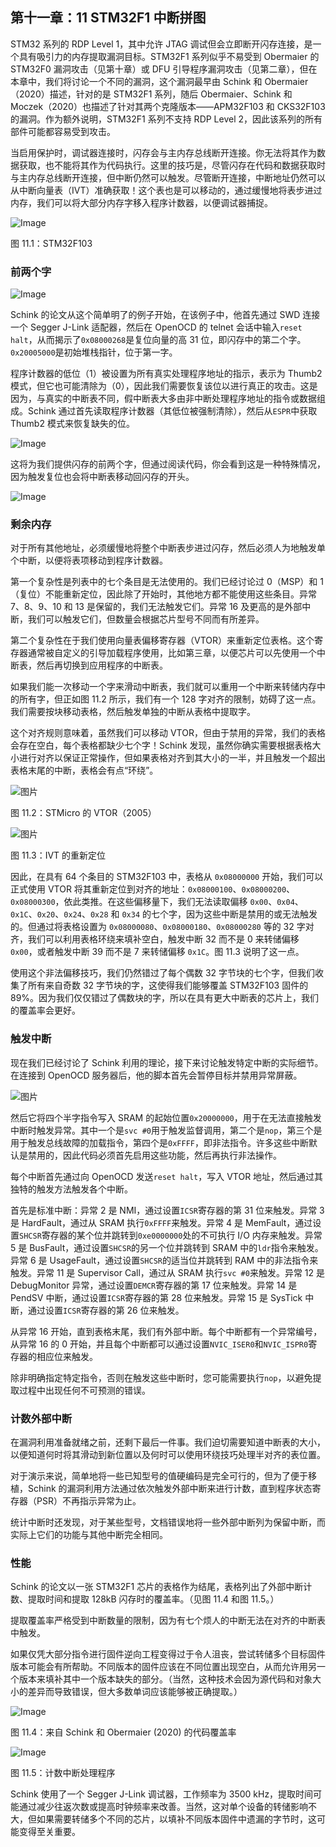 ## 第十一章：**11  STM32F1 中断拼图**

STM32 系列的 RDP Level 1，其中允许 JTAG 调试但会立即断开闪存连接，是一个具有吸引力的内存提取漏洞目标。STM32F1 系列似乎不易受到 Obermaier 的 STM32F0 漏洞攻击（见第十章）或 DFU 引导程序漏洞攻击（见第二章），但在本章中，我们将讨论一个不同的漏洞，这个漏洞最早由 Schink 和 Obermaier（2020）描述，针对的是 STM32F1 系列，随后 Obermaier、Schink 和 Moczek（2020）也描述了针对其两个克隆版本——APM32F103 和 CKS32F103 的漏洞。作为额外说明，STM32F1 系列不支持 RDP Level 2，因此该系列的所有部件可能都容易受到攻击。

当启用保护时，调试器连接时，闪存会与主内存总线断开连接。你无法将其作为数据获取，也不能将其作为代码执行。这里的技巧是，尽管闪存在代码和数据获取时与主内存总线断开连接，但中断仍然可以触发。尽管断开连接，中断地址仍然可以从中断向量表（IVT）准确获取！这个表也是可以移动的，通过缓慢地将表步进过内存，我们可以将大部分内存字移入程序计数器，以便调试器捕捉。

![Image](img/f0110-01.jpg)

图 11.1：STM32F103

### **前两个字**

![Image](img/f0111-01.jpg)

Schink 的论文从这个简单明了的例子开始，在该例子中，他首先通过 SWD 连接一个 Segger J-Link 适配器，然后在 OpenOCD 的 telnet 会话中输入`reset halt`，从而揭示了`0x08000268`是复位向量的高 31 位，即闪存中的第二个字。`0x20005000`是初始堆栈指针，位于第一字。

程序计数器的低位（1）被设置为所有真实处理程序地址的指示，表示为 Thumb2 模式，但它也可能清除为（0），因此我们需要恢复该位以进行真正的攻击。这是因为，与真实的中断表不同，假中断表大多由非中断处理程序地址的指令或数据组成。Schink 通过首先读取程序计数器（其低位被强制清除），然后从`ESPR`中获取 Thumb2 模式来恢复缺失的位。

![Image](img/f0111-02.jpg)

这将为我们提供闪存的前两个字，但通过阅读代码，你会看到这是一种特殊情况，因为触发复位也会将中断表移动回闪存的开头。

![Image](img/f0112-01.jpg)

### **剩余内存**

对于所有其他地址，必须缓慢地将整个中断表步进过闪存，然后必须人为地触发单个中断，以便将表项移动到程序计数器。

第一个复杂性是列表中的七个条目是无法使用的。我们已经讨论过 0（MSP）和 1（复位）不能重新定位，因此除了开始时，其他地方都不能使用这些条目。异常 7、8、9、10 和 13 是保留的，我们无法触发它们。异常 16 及更高的是外部中断，我们可以触发它们，但数量会根据芯片型号不同而有所差异。

第二个复杂性在于我们使用向量表偏移寄存器（VTOR）来重新定位表格。这个寄存器通常被自定义的引导加载程序使用，比如第三章，以便芯片可以先使用一个中断表，然后再切换到应用程序的中断表。

如果我们能一次移动一个字来滑动中断表，我们就可以重用一个中断来转储内存中的所有字，但正如图 11.2 所示，我们有一个 128 字对齐的限制，妨碍了这一点。我们需要按块移动表格，然后触发单独的中断从表格中提取字。

这个对齐规则意味着，虽然我们可以移动 VTOR，但由于禁用的异常，我们的表格会存在空白，每个表格都缺少七个字！Schink 发现，虽然你确实需要根据表格大小进行对齐以保证正常操作，但如果表格对齐到其大小的一半，并且触发一个超出表格末尾的中断，表格会有点“环绕”。

![图片](img/f0113-01.jpg)

图 11.2：STMicro 的 VTOR（2005）

![图片](img/f0113-02.jpg)

图 11.3：IVT 的重新定位

因此，在具有 64 个条目的 STM32F103 中，表格从 `0x08000000` 开始，我们可以正式使用 VTOR 将其重新定位到对齐的地址：`0x08000100`、`0x08000200`、`0x08000300`，依此类推。在这些偏移量下，我们无法读取偏移 `0x00`、`0x04`、`0x1C`、`0x20`、`0x24`、`0x28` 和 `0x34` 的七个字，因为这些中断是禁用的或无法触发的。但通过将表格设置为 `0x08000080`、`0x08000180`、`0x08000280` 等的 32 字对齐，我们可以利用表格环绕来填补空白，触发中断 32 而不是 0 来转储偏移 `0x00`，或者触发中断 39 而不是 7 来转储偏移 `0x1C`。图 11.3 说明了这一点。

使用这个非法偏移技巧，我们仍然错过了每个偶数 32 字节块的七个字，但我们收集了所有来自奇数 32 字节块的字，这使得我们能够覆盖 STM32F103 固件的 89%。因为我们仅仅错过了偶数块的字，所以在具有更大中断表的芯片上，我们的覆盖率会更好。

### **触发中断**

现在我们已经讨论了 Schink 利用的理论，接下来讨论触发特定中断的实际细节。在连接到 OpenOCD 服务器后，他的脚本首先会暂停目标并禁用异常屏蔽。

![图片](img/f0114-01.jpg)

然后它将四个半字指令写入 SRAM 的起始位置`0x20000000`，用于在无法直接触发中断时触发异常。其中一个是`svc #0`用于触发监督调用，第二个是`nop`，第三个是用于触发总线故障的加载指令，第四个是`0xFFFF`，即非法指令。许多这些中断默认是禁用的，因此代码必须首先启用这些功能，然后再执行非法操作。

每个中断首先通过向 OpenOCD 发送`reset halt`，写入 VTOR 地址，然后通过其独特的触发方法触发各个中断。

首先是标准中断：异常 2 是 NMI，通过设置`ICSR`寄存器的第 31 位来触发。异常 3 是 HardFault，通过从 SRAM 执行`0xFFFF`来触发。异常 4 是 MemFault，通过设置`SHCSR`寄存器的某个位并跳转到`0xe0000000`处的不可执行 I/O 内存来触发。异常 5 是 BusFault，通过设置`SHCSR`的另一个位并跳转到 SRAM 中的`ldr`指令来触发。异常 6 是 UsageFault，通过设置`SHCSR`的适当位并跳转到 RAM 中的非法指令来触发。异常 11 是 Supervisor Call，通过从 SRAM 执行`svc #0`来触发。异常 12 是 DebugMonitor 异常，通过设置`DEMCR`寄存器的第 17 位来触发。异常 14 是 PendSV 中断，通过设置`ICSR`寄存器的第 28 位来触发。异常 15 是 SysTick 中断，通过设置`ICSR`寄存器的第 26 位来触发。

从异常 16 开始，直到表格末尾，我们有外部中断。每个中断都有一个异常编号，从异常 16 的 0 开始，并且每个中断都可以通过设置`NVIC_ISER0`和`NVIC_ISPR0`寄存器的相应位来触发。

除非明确指定特定指令，否则在触发这些中断时，您可能需要执行`nop`，以避免提取过程中出现任何不可预测的错误。

### **计数外部中断**

在漏洞利用准备就绪之前，还剩下最后一件事。我们迫切需要知道中断表的大小，以便知道何时将其滑动到新位置以及何时可以使用环绕技巧处理半对齐的表位置。

对于演示来说，简单地将一些已知型号的值硬编码是完全可行的，但为了便于移植，Schink 的漏洞利用方法通过依次触发外部中断来进行计数，直到程序状态寄存器（PSR）不再指示异常为止。

统计中断时还发现，对于某些型号，文档错误地将一些外部中断列为保留中断，而实际上它们的功能与其他中断完全相同。

### **性能**

Schink 的论文以一张 STM32F1 芯片的表格作为结尾，表格列出了外部中断计数、提取时间和提取 128kB 闪存时的覆盖率。（见图 11.4 和图 11.5。）

提取覆盖率严格受到中断数量的限制，因为有七个烦人的中断无法在对齐的中断表中触发。

如果仅凭大部分指令进行固件逆向工程变得过于令人沮丧，尝试转储多个目标固件版本可能会有所帮助。不同版本的固件应该在不同位置出现空白，从而允许用另一个版本来填补其中一个版本缺失的部分。（当然，这种技术会因为源代码和对象大小的差异而导致错误，但大多数单词应该能够被正确提取。）

![Image](img/f0117-01.jpg)

图 11.4：来自 Schink 和 Obermaier (2020) 的代码覆盖率

![Image](img/f0117-02.jpg)

图 11.5：计数中断处理程序

Schink 使用了一个 Segger J-Link 调试器，工作频率为 3500 kHz，提取时间可能通过减少往返次数或提高时钟频率来改善。当然，这对单个设备的转储影响不大，但如果需要转储多个不同的芯片，以填补不同版本固件中遗漏的字节时，这可能变得至关重要。
